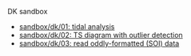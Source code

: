 DK sandbox

* [sandbox/dk/01: tidal analysis](01.html)
* [sandbox/dk/02: TS diagram with outlier detection](02.html)
* [sandbox/dk/03: read oddly-formatted (SOI) data](03.html)


